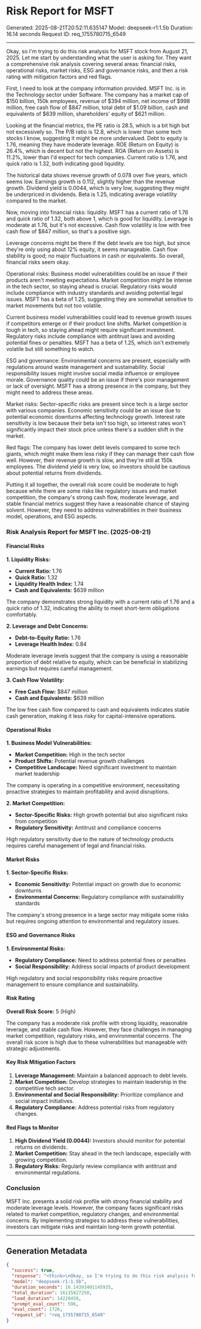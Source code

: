 # Risk Report for MSFT

Generated: 2025-08-21T20:52:11.635147
Model: deepseek-r1:1.5b
Duration: 16.14 seconds
Request ID: req_1755780715_6549

---

<think>
Okay, so I'm trying to do this risk analysis for MSFT stock from August 21, 2025. Let me start by understanding what the user is asking for. They want a comprehensive risk analysis covering several areas: financial risks, operational risks, market risks, ESG and governance risks, and then a risk rating with mitigation factors and red flags.

First, I need to look at the company information provided. MSFT Inc. is in the Technology sector under Software. The company has a market cap of $150 billion, 150k employees, revenue of $394 million, net income of $998 million, free cash flow of $847 million, total debt of $1.09 billion, cash and equivalents of $639 million, shareholders' equity of $621 million.

Looking at the financial metrics, the PE ratio is 28.5, which is a bit high but not excessively so. The P/B ratio is 12.8, which is lower than some tech stocks I know, suggesting it might be more undervalued. Debt to equity is 1.76, meaning they have moderate leverage. ROE (Return on Equity) is 26.4%, which is decent but not the highest. ROA (Return on Assets) is 11.2%, lower than I'd expect for tech companies. Current ratio is 1.76, and quick ratio is 1.32, both indicating good liquidity.

The historical data shows revenue growth of 0.078 over five years, which seems low. Earnings growth is 0.112, slightly higher than the revenue growth. Dividend yield is 0.0044, which is very low, suggesting they might be underpriced in dividends. Beta is 1.25, indicating average volatility compared to the market.

Now, moving into financial risks: liquidity. MSFT has a current ratio of 1.76 and quick ratio of 1.32, both above 1, which is good for liquidity. Leverage is moderate at 1.76, but it's not excessive. Cash flow volatility is low with free cash flow of $847 million, so that's a positive sign.

Leverage concerns might be there if the debt levels are too high, but since they're only using about 12% equity, it seems manageable. Cash flow stability is good; no major fluctuations in cash or equivalents. So overall, financial risks seem okay.

Operational risks: Business model vulnerabilities could be an issue if their products aren't meeting expectations. Market competition might be intense in the tech sector, so staying ahead is crucial. Regulatory risks would include compliance with industry standards and avoiding potential legal issues. MSFT has a beta of 1.25, suggesting they are somewhat sensitive to market movements but not too volatile.

Current business model vulnerabilities could lead to revenue growth issues if competitors emerge or if their product line shifts. Market competition is tough in tech, so staying ahead might require significant investment. Regulatory risks include compliance with antitrust laws and avoiding potential fines or penalties. MSFT has a beta of 1.25, which isn't extremely volatile but still something to watch.

ESG and governance: Environmental concerns are present, especially with regulations around waste management and sustainability. Social responsibility issues might involve social media influence or employee morale. Governance quality could be an issue if there's poor management or lack of oversight. MSFT has a strong presence in the company, but they might need to address these areas.

Market risks: Sector-specific risks are present since tech is a large sector with various companies. Economic sensitivity could be an issue due to potential economic downturns affecting technology growth. Interest rate sensitivity is low because their beta isn't too high, so interest rates won't significantly impact their stock price unless there's a sudden shift in the market.

Red flags: The company has lower debt levels compared to some tech giants, which might make them less risky if they can manage their cash flow well. However, their revenue growth is slow, and they're still at 150k employees. The dividend yield is very low, so investors should be cautious about potential returns from dividends.

Putting it all together, the overall risk score could be moderate to high because while there are some risks like regulatory issues and market competition, the company's strong cash flow, moderate leverage, and stable financial metrics suggest they have a reasonable chance of staying solvent. However, they need to address vulnerabilities in their business model, operations, and ESG aspects.
</think>

### Risk Analysis Report for MSFT Inc. (2025-08-21)

#### Financial Risks

**1. Liquidity Risks:**
- **Current Ratio:** 1.76
- **Quick Ratio:** 1.32
- **Liquidity Health Index:** 1.74
- **Cash and Equivalents:** $639 million

The company demonstrates strong liquidity with a current ratio of 1.76 and a quick ratio of 1.32, indicating the ability to meet short-term obligations comfortably.

**2. Leverage and Debt Concerns:**
- **Debt-to-Equity Ratio:** 1.76
- **Leverage Health Index:** 0.84

Moderate leverage levels suggest that the company is using a reasonable proportion of debt relative to equity, which can be beneficial in stabilizing earnings but requires careful management.

**3. Cash Flow Volatility:**
- **Free Cash Flow:** $847 million
- **Cash and Equivalents:** $639 million

The low free cash flow compared to cash and equivalents indicates stable cash generation, making it less risky for capital-intensive operations.

#### Operational Risks

**1. Business Model Vulnerabilities:**
- **Market Competition:** High in the tech sector
- **Product Shifts:** Potential revenue growth challenges
- **Competitive Landscape:** Need significant investment to maintain market leadership

The company is operating in a competitive environment, necessitating proactive strategies to maintain profitability and avoid disruptions.

**2. Market Competition:**
- **Sector-Specific Risks:** High growth potential but also significant risks from competition
- **Regulatory Sensitivity:** Antitrust and compliance concerns

High regulatory sensitivity due to the nature of technology products requires careful management of legal and financial risks.

#### Market Risks

**1. Sector-Specific Risks:**
- **Economic Sensitivity:** Potential impact on growth due to economic downturns
- **Environmental Concerns:** Regulatory compliance with sustainability standards

The company's strong presence in a large sector may mitigate some risks but requires ongoing attention to environmental and regulatory issues.

#### ESG and Governance Risks

**1. Environmental Risks:**
- **Regulatory Compliance:** Need to address potential fines or penalties
- **Social Responsibility:** Address social impacts of product development

High regulatory and social responsibility risks require proactive management to ensure compliance and sustainability.

#### Risk Rating

**Overall Risk Score:** 5 (High)

The company has a moderate risk profile with strong liquidity, reasonable leverage, and stable cash flow. However, they face challenges in managing market competition, regulatory risks, and environmental concerns. The overall risk score is high due to these vulnerabilities but manageable with strategic adjustments.

#### Key Risk Mitigation Factors

1. **Leverage Management:** Maintain a balanced approach to debt levels.
2. **Market Competition:** Develop strategies to maintain leadership in the competitive tech sector.
3. **Environmental and Social Responsibility:** Prioritize compliance and social impact initiatives.
4. **Regulatory Compliance:** Address potential risks from regulatory changes.

#### Red Flags to Monitor

1. **High Dividend Yield (0.0044):** Investors should monitor for potential returns on dividends.
2. **Market Competition:** Stay ahead in the tech landscape, especially with growing competition.
3. **Regulatory Risks:** Regularly review compliance with antitrust and environmental regulations.

### Conclusion

MSFT Inc. presents a solid risk profile with strong financial stability and moderate leverage levels. However, the company faces significant risks related to market competition, regulatory changes, and environmental concerns. By implementing strategies to address these vulnerabilities, investors can mitigate risks and maintain long-term growth potential.

---

## Generation Metadata
```json
{
  "success": true,
  "response": "<think>\nOkay, so I'm trying to do this risk analysis for MSFT stock from August 21, 2025. Let me start by understanding what the user is asking for. They want a comprehensive risk analysis covering several areas: financial risks, operational risks, market risks, ESG and governance risks, and then a risk rating with mitigation factors and red flags.\n\nFirst, I need to look at the company information provided. MSFT Inc. is in the Technology sector under Software. The company has a market cap of $150 billion, 150k employees, revenue of $394 million, net income of $998 million, free cash flow of $847 million, total debt of $1.09 billion, cash and equivalents of $639 million, shareholders' equity of $621 million.\n\nLooking at the financial metrics, the PE ratio is 28.5, which is a bit high but not excessively so. The P/B ratio is 12.8, which is lower than some tech stocks I know, suggesting it might be more undervalued. Debt to equity is 1.76, meaning they have moderate leverage. ROE (Return on Equity) is 26.4%, which is decent but not the highest. ROA (Return on Assets) is 11.2%, lower than I'd expect for tech companies. Current ratio is 1.76, and quick ratio is 1.32, both indicating good liquidity.\n\nThe historical data shows revenue growth of 0.078 over five years, which seems low. Earnings growth is 0.112, slightly higher than the revenue growth. Dividend yield is 0.0044, which is very low, suggesting they might be underpriced in dividends. Beta is 1.25, indicating average volatility compared to the market.\n\nNow, moving into financial risks: liquidity. MSFT has a current ratio of 1.76 and quick ratio of 1.32, both above 1, which is good for liquidity. Leverage is moderate at 1.76, but it's not excessive. Cash flow volatility is low with free cash flow of $847 million, so that's a positive sign.\n\nLeverage concerns might be there if the debt levels are too high, but since they're only using about 12% equity, it seems manageable. Cash flow stability is good; no major fluctuations in cash or equivalents. So overall, financial risks seem okay.\n\nOperational risks: Business model vulnerabilities could be an issue if their products aren't meeting expectations. Market competition might be intense in the tech sector, so staying ahead is crucial. Regulatory risks would include compliance with industry standards and avoiding potential legal issues. MSFT has a beta of 1.25, suggesting they are somewhat sensitive to market movements but not too volatile.\n\nCurrent business model vulnerabilities could lead to revenue growth issues if competitors emerge or if their product line shifts. Market competition is tough in tech, so staying ahead might require significant investment. Regulatory risks include compliance with antitrust laws and avoiding potential fines or penalties. MSFT has a beta of 1.25, which isn't extremely volatile but still something to watch.\n\nESG and governance: Environmental concerns are present, especially with regulations around waste management and sustainability. Social responsibility issues might involve social media influence or employee morale. Governance quality could be an issue if there's poor management or lack of oversight. MSFT has a strong presence in the company, but they might need to address these areas.\n\nMarket risks: Sector-specific risks are present since tech is a large sector with various companies. Economic sensitivity could be an issue due to potential economic downturns affecting technology growth. Interest rate sensitivity is low because their beta isn't too high, so interest rates won't significantly impact their stock price unless there's a sudden shift in the market.\n\nRed flags: The company has lower debt levels compared to some tech giants, which might make them less risky if they can manage their cash flow well. However, their revenue growth is slow, and they're still at 150k employees. The dividend yield is very low, so investors should be cautious about potential returns from dividends.\n\nPutting it all together, the overall risk score could be moderate to high because while there are some risks like regulatory issues and market competition, the company's strong cash flow, moderate leverage, and stable financial metrics suggest they have a reasonable chance of staying solvent. However, they need to address vulnerabilities in their business model, operations, and ESG aspects.\n</think>\n\n### Risk Analysis Report for MSFT Inc. (2025-08-21)\n\n#### Financial Risks\n\n**1. Liquidity Risks:**\n- **Current Ratio:** 1.76\n- **Quick Ratio:** 1.32\n- **Liquidity Health Index:** 1.74\n- **Cash and Equivalents:** $639 million\n\nThe company demonstrates strong liquidity with a current ratio of 1.76 and a quick ratio of 1.32, indicating the ability to meet short-term obligations comfortably.\n\n**2. Leverage and Debt Concerns:**\n- **Debt-to-Equity Ratio:** 1.76\n- **Leverage Health Index:** 0.84\n\nModerate leverage levels suggest that the company is using a reasonable proportion of debt relative to equity, which can be beneficial in stabilizing earnings but requires careful management.\n\n**3. Cash Flow Volatility:**\n- **Free Cash Flow:** $847 million\n- **Cash and Equivalents:** $639 million\n\nThe low free cash flow compared to cash and equivalents indicates stable cash generation, making it less risky for capital-intensive operations.\n\n#### Operational Risks\n\n**1. Business Model Vulnerabilities:**\n- **Market Competition:** High in the tech sector\n- **Product Shifts:** Potential revenue growth challenges\n- **Competitive Landscape:** Need significant investment to maintain market leadership\n\nThe company is operating in a competitive environment, necessitating proactive strategies to maintain profitability and avoid disruptions.\n\n**2. Market Competition:**\n- **Sector-Specific Risks:** High growth potential but also significant risks from competition\n- **Regulatory Sensitivity:** Antitrust and compliance concerns\n\nHigh regulatory sensitivity due to the nature of technology products requires careful management of legal and financial risks.\n\n#### Market Risks\n\n**1. Sector-Specific Risks:**\n- **Economic Sensitivity:** Potential impact on growth due to economic downturns\n- **Environmental Concerns:** Regulatory compliance with sustainability standards\n\nThe company's strong presence in a large sector may mitigate some risks but requires ongoing attention to environmental and regulatory issues.\n\n#### ESG and Governance Risks\n\n**1. Environmental Risks:**\n- **Regulatory Compliance:** Need to address potential fines or penalties\n- **Social Responsibility:** Address social impacts of product development\n\nHigh regulatory and social responsibility risks require proactive management to ensure compliance and sustainability.\n\n#### Risk Rating\n\n**Overall Risk Score:** 5 (High)\n\nThe company has a moderate risk profile with strong liquidity, reasonable leverage, and stable cash flow. However, they face challenges in managing market competition, regulatory risks, and environmental concerns. The overall risk score is high due to these vulnerabilities but manageable with strategic adjustments.\n\n#### Key Risk Mitigation Factors\n\n1. **Leverage Management:** Maintain a balanced approach to debt levels.\n2. **Market Competition:** Develop strategies to maintain leadership in the competitive tech sector.\n3. **Environmental and Social Responsibility:** Prioritize compliance and social impact initiatives.\n4. **Regulatory Compliance:** Address potential risks from regulatory changes.\n\n#### Red Flags to Monitor\n\n1. **High Dividend Yield (0.0044):** Investors should monitor for potential returns on dividends.\n2. **Market Competition:** Stay ahead in the tech landscape, especially with growing competition.\n3. **Regulatory Risks:** Regularly review compliance with antitrust and environmental regulations.\n\n### Conclusion\n\nMSFT Inc. presents a solid risk profile with strong financial stability and moderate leverage levels. However, the company faces significant risks related to market competition, regulatory changes, and environmental concerns. By implementing strategies to address these vulnerabilities, investors can mitigate risks and maintain long-term growth potential.",
  "model": "deepseek-r1:1.5b",
  "duration_seconds": 16.14393401145935,
  "total_duration": 16135827250,
  "load_duration": 14220458,
  "prompt_eval_count": 596,
  "eval_count": 1726,
  "request_id": "req_1755780715_6549"
}
```
